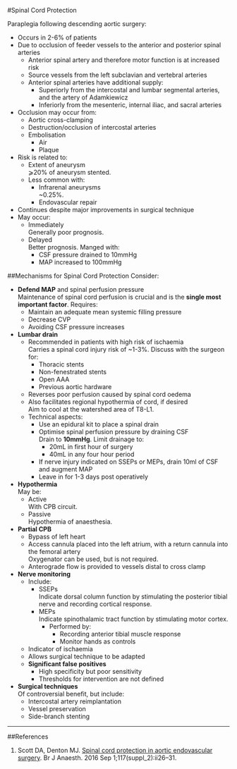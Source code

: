 #Spinal Cord Protection

Paraplegia following descending aortic surgery:
* Occurs in 2-6% of patients  
* Due to occlusion of feeder vessels to the anterior and posterior spinal arteries
	* Anterior spinal artery and therefore motor function is at increased risk
	* Source vessels from the left subclavian and vertebral arteries
	* Anterior spinal arteries have additional supply:
		* Superiorly from the intercostal and lumbar segmental arteries, and the artery of Adamkiewicz  
		* Inferiorly from the mesenteric, internal iliac, and sacral arteries
* Occlusion may occur from:
	* Aortic cross-clamping
	* Destruction/occlusion of intercostal arteries
	* Embolisation
		* Air
		* Plaque
* Risk is related to:
	* Extent of aneurysm  
	⩾20% of aneurysm stented.
	* Less common with:
		* Infrarenal aneurysms  
		~0.25%.
		* Endovascular repair
* Continues despite major improvements in surgical technique
* May occur:
	* Immediately  
	Generally poor prognosis.
	* Delayed  
	Better prognosis. Manged with:
		* CSF pressure drained to 10mmHg
		* MAP increased to 100mmHg


##Mechanisms for Spinal Cord Protection
Consider:
* **Defend MAP** and spinal perfusion pressure  
Maintenance of spinal cord perfusion is crucial and is the **single most important factor**. Requires:
	* Maintain an adequate mean systemic filling pressure
	* Decrease CVP
	* Avoiding CSF pressure increases
* **Lumbar drain**
	* Recommended in patients with high risk of ischaemia  
	Carries a spinal cord injury risk of ~1-3%. Discuss with the surgeon for:
		* Thoracic stents
		* Non-fenestrated stents
		* Open AAA
		* Previous aortic hardware
	* Reverses poor perfusion caused by spinal cord oedema
	* Also facilitates regional hypothermia of cord, if desired  
	Aim to cool at the watershed area of T8-L1.
	* Technical aspects:
		* Use an epidural kit to place a spinal drain
		* Optimise spinal perfusion pressure by draining CSF  
		Drain to **10mmHg**. Limit drainage to:
			* 20mL in first hour of surgery
			* 40mL in any four hour period
		* If nerve injury indicated on SSEPs or MEPs, drain 10ml of CSF and augment MAP
		* Leave in for 1-3 days post operatively
* **Hypothermia**  
May be:
	* Active  
	With CPB circuit.
	* Passive  
	Hypothermia of anaesthesia.
* **Partial CPB**
	* Bypass of left heart
	* Access cannula placed into the left atrium, with a return cannula into the femoral artery  
	Oxygenator can be used, but is not required.
	* Anterograde flow is provided to vessels distal to cross clamp
* **Nerve monitoring**  
	* Include:
		* SSEPs  
		Indicate dorsal column function by stimulating the posterior tibial nerve and recording cortical response.
		* MEPs  
		Indicate spinothalamic tract function by stimulating motor cortex.
			* Performed by:
				* Recording anterior tibial muscle response
				* Monitor hands as controls
	* Indicator of ischaemia
	* Allows surgical technique to be adapted
	* **Significant false positives**  
		* High specificity but poor sensitivity
		* Thresholds for intervention are not defined
* **Surgical techniques**  
Of controversial benefit, but include:
	* Intercostal artery reimplantation
	* Vessel preservation
	* Side-branch stenting


---

##References
1. Scott DA, Denton MJ. [Spinal cord protection in aortic endovascular surgery](https://academic.oup.com/bja/article/117/suppl_2/ii26/1744361). Br J Anaesth. 2016 Sep 1;117(suppl_2):ii26–31. 
